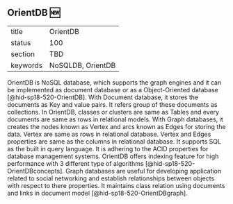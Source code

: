 ﻿## OrientDB :new:


|          |          |
| -------- | -------- |
| title    | OrientDB |
| status   | 100       |
| section  | TBD      |
| keywords | NoSQLDB, OrientDB      |

OrientDB is NoSQL database, which supports the graph engines and it can be 
implemented as document database or as a Object-Oriented database 
[@hid-sp18-520-OrientDB]. With Document database, it stores the documents 
as Key and value pairs. It refers group of these documents as collections. 
In OrientDB, classes or clusters are same as Tables and every documents are 
same as rows in relational models. With Graph databases, it creates the 
nodes known as Vertex and arcs known as Edges for storing the data. Vertex 
are same as rows in relational database. Vertex and Edges properties are 
same as the columns in relational database. It supports SQL as the built in 
query language. It is adhering to the ACID properties for database management 
systems. OrientDB offers indexing feature for high performance with 3 
different type of algorithms [@hid-sp18-520-OrientDBconcepts].
Graph databases are useful for developing application related to social 
networking and establish relationships between objects with respect to there 
properties. It maintains class relation using documents and links in document 
model [@hid-sp18-520-OrientDBgraph].
